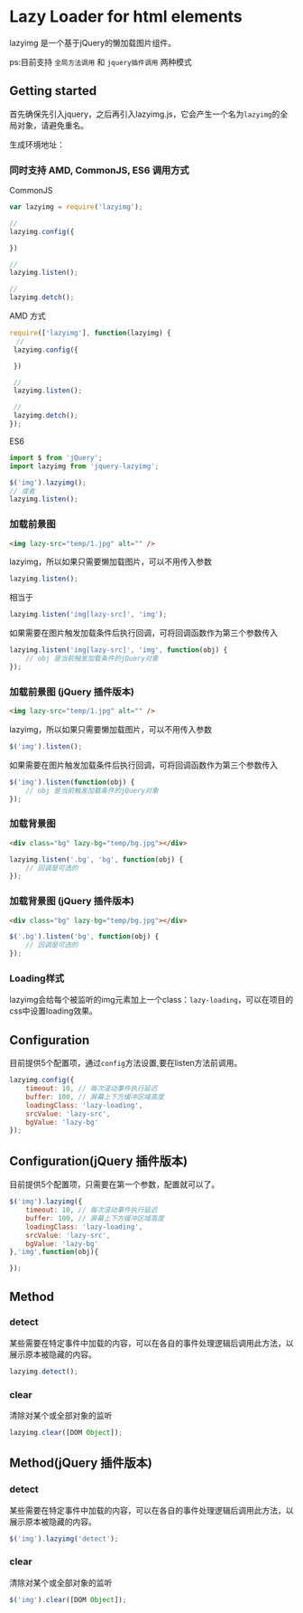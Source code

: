 # Lazy Loader for html elements

lazyimg 是一个基于jQuery的懒加载图片组件。

ps:目前支持 `全局方法调用` 和 `jquery插件调用` 两种模式

## Getting started

首先确保先引入jquery，之后再引入lazyimg.js，它会产生一个名为`lazyimg`的全局对象，请避免重名。

生成环境地址：


### 同时支持 AMD, CommonJS, ES6 调用方式


CommonJS
``` javascript
var lazyimg = require('lazyimg');

//
lazyimg.config({

})

//
lazyimg.listen();

//
lazyimg.detch();

```

AMD 方式
``` javascript
require(['lazyimg'], function(lazyimg) {
　//
 lazyimg.config({

 })

 //
 lazyimg.listen();

 //
 lazyimg.detch();
});

```


ES6

``` javascript
import $ from 'jQuery';
import lazyimg from 'jquery-lazyimg';

$('img').lazyimg();
// 或者
lazyimg.listen();

```



### 加载前景图
```html
<img lazy-src="temp/1.jpg" alt="" />
```
lazyimg，所以如果只需要懒加载图片，可以不用传入参数
```js
lazyimg.listen();
```
相当于
```js
lazyimg.listen('img[lazy-src]', 'img');
```
如果需要在图片触发加载条件后执行回调，可将回调函数作为第三个参数传入
```js
lazyimg.listen('img[lazy-src]', 'img', function(obj) {
	// obj 是当前触发加载条件的jQuery对象
});
```

### 加载前景图 (jQuery 插件版本)
```html
<img lazy-src="temp/1.jpg" alt="" />
```
lazyimg，所以如果只需要懒加载图片，可以不用传入参数
```js
$('img').listen();
```

如果需要在图片触发加载条件后执行回调，可将回调函数作为第三个参数传入
```js
$('img').listen(function(obj) {
	// obj 是当前触发加载条件的jQuery对象
});
```


### 加载背景图
```html
<div class="bg" lazy-bg="temp/bg.jpg"></div>
```

```js
lazyimg.listen('.bg', 'bg', function(obj) {
	// 回调是可选的
});
```

### 加载背景图 (jQuery 插件版本)
```html
<div class="bg" lazy-bg="temp/bg.jpg"></div>
```

```js
$('.bg').listen('bg', function(obj) {
	// 回调是可选的
});
```

### Loading样式
lazyimg会给每个被监听的img元素加上一个class：`lazy-loading`，可以在项目的css中设置loading效果。


## Configuration
目前提供5个配置项，通过`config`方法设置,要在listen方法前调用。
```js
lazyimg.config({
    timeout: 10, // 每次滚动事件执行延迟
    buffer: 100, // 屏幕上下方缓冲区域高度
    loadingClass: 'lazy-loading',
    srcValue: 'lazy-src',
    bgValue: 'lazy-bg'
});
```


## Configuration(jQuery 插件版本)
目前提供5个配置项，只需要在第一个参数，配置就可以了。
```js
$('img').lazyimg({
    timeout: 10, // 每次滚动事件执行延迟
    buffer: 100, // 屏幕上下方缓冲区域高度
    loadingClass: 'lazy-loading',
    srcValue: 'lazy-src',
    bgValue: 'lazy-bg'
},'img',function(obj){

});
```



## Method

### detect

某些需要在特定事件中加载的内容，可以在各自的事件处理逻辑后调用此方法，以展示原本被隐藏的内容。
```js
lazyimg.detect();
```


### clear

清除对某个或全部对象的监听
```js
lazyimg.clear([DOM Object]);
```




## Method(jQuery 插件版本)

### detect

某些需要在特定事件中加载的内容，可以在各自的事件处理逻辑后调用此方法，以展示原本被隐藏的内容。
```js
$('img').lazyimg('detect');
```


### clear

清除对某个或全部对象的监听
```js
$('img').clear([DOM Object]);
```



